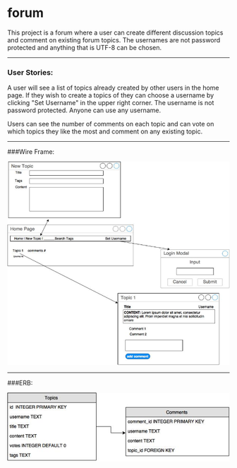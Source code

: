 # forum


This project is a forum where a user can create different discussion topics and comment on existing forum topics.  The usernames are not password protected and anything that is UTF-8 can be chosen.
___________________
### User Stories:

A user will see a list of topics already created by other users in the home page. If they wish to create a topics of they can choose a username by clicking "Set Username" in the upper right corner. The username is not password protected. Anyone can use any username.

Users can see the number of comments on each topic and can vote on which topics they like the most and comment on any existing topic. 

__________________
###Wire Frame:

![alt text](./img/wireframe.jpg "Wire Frame")

____________________
###ERB:

![alt text](./img/data.jpg "ERB")

